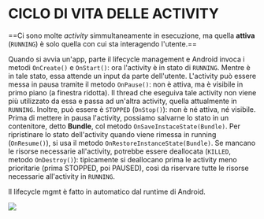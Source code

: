 # CICLO DI VITA DELLE ACTIVITY

==Ci sono molte *activity* simmultaneamente in esecuzione, ma quella **attiva** (`RUNNING`) è solo quella con cui sta interagendo l'utente.==

Quando si avvia un'app, parte il lifecycle management e Android invoca i metodi `OnCreate()` e `OnStart()`: ora l'activity è in stato di `RUNNING`. Mentre è in tale stato, essa attende un input da parte dell'utente.
L'activity può essere messa in pausa tramite il metodo `OnPause()`: non è attiva, ma è visibile in primo piano (a finestra ridotta). Il thread che eseguiva tale activity non viene più utilizzato da essa e passa ad un'altra activity, quella attualmente in `RUNNING`.
Inoltre, può essere è `STOPPED` (`OnStop()`): non è né attiva, né visibile. Prima di mettere in pausa l'activity, possiamo salvarne lo stato in un contenitore, detto **Bundle**, col metodo `OnSaveInstaceState(Bundle)`. Per ripristinare lo stato dell'activity quando viene rimessa in running (`OnResume()`), si usa il metodo `OnRestoreInstanceState(Bundle)`.
Se mancano le risorse necessarie all'activity, potrebbe essere deallocata (`KILLED`, metodo `OnDestroy()`): tipicamente si deallocano prima le activity meno prioritarie (prima STOPPED, poi PAUSED), così da riservare tutte le risorse necessarie all'activity in `RUNNING`.

Il lifecycle mgmt è fatto in automatico dal runtime di Android.

![](Pasted%20image%2020240610100558.png)